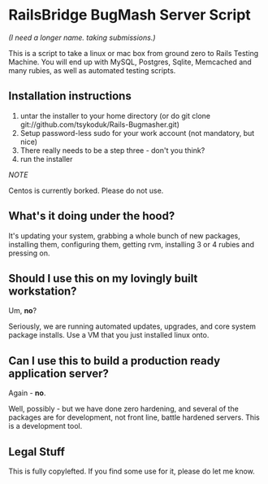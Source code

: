 RailsBridge BugMash Server Script
=================================

*(I need a longer name. taking submissions.)*

This is a script to take a linux or mac box from ground zero to Rails Testing Machine. You will end up with MySQL, Postgres, Sqlite, Memcached and many rubies, as well as automated testing scripts.

Installation instructions
-------------------------

1. untar the installer to your home directory (or do git clone git://github.com/tsykoduk/Rails-Bugmasher.git)
2. Setup password-less sudo for your work account (not mandatory, but nice)
3. There really needs to be a step three - don't you think?
4. run the installer

*NOTE*

Centos is currently borked. Please do not use.


What's it doing under the hood?
-------------------------------

It's updating your system, grabbing a whole bunch of new packages, installing them, configuring them, getting rvm, installing 3 or 4 rubies and pressing on.

Should I use this on my lovingly built workstation?
---------------------------------------------------

Um, **no**?

Seriously, we are running automated updates, upgrades, and core system package installs. Use a VM that you just installed linux onto.

Can I use this to build a production ready application server?
--------------------------------------------------------------

Again - **no**.

Well, possibly - but we have done zero hardening, and several of the packages are for development, not front line, battle hardened servers. This is a development tool.

Legal Stuff
---------------

This is fully copylefted. If you find some use for it, please do let me know.